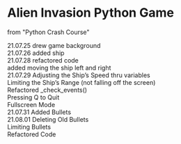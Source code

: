 # Alien Invasion Python Game

from "Python Crash Course"

21.07.25 drew game background\
21.07.26 added ship\
21.07.28 refactored code\
         added moving the ship left and right\
21.07.29 Adjusting the Ship’s Speed thru variables\
         Limiting the Ship’s Range (not falling off the screen)\
         Refactored _check_events()\
         Pressing Q to Quit\
         Fullscreen Mode\
21.07.31 Added Bullets\
21.08.01 Deleting Old Bullets\
         Limiting Bullets\
         Refactored Code
